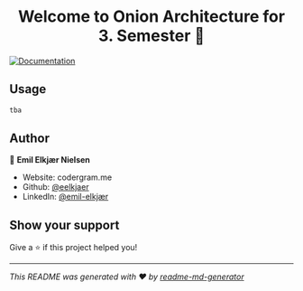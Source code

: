<h1 align="center">Welcome to Onion Architecture for 3. Semester 👋</h1>
<p>
  <a href="https://www.infoq.com/news/2014/10/ddd-onion-architecture/" target="_blank">
    <img alt="Documentation" src="https://img.shields.io/badge/documentation-yes-brightgreen.svg" />
  </a>
</p>

## Usage

```sh
tba
```

## Author

👤 **Emil Elkjær Nielsen**

* Website: codergram.me
* Github: [@eelkjaer](https://github.com/eelkjaer)
* LinkedIn: [@emil-elkjær](https://linkedin.com/in/emil-elkjær)

## Show your support

Give a ⭐️ if this project helped you!

***
_This README was generated with ❤️ by [readme-md-generator](https://github.com/kefranabg/readme-md-generator)_